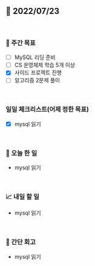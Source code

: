 ## 📅 2022/07/23

<br/>

### 🏹 주간 목표

- [ ] MySQL 리딩 준비
- [ ] CS 운영체제 학습 5개 이상
- [x] 사이드 프로젝트 진행
- [ ] 알고리즘 2문제 풀이

<br/>

### 일일 체크리스트(어제 정한 목표)

- [x] mysql 읽기

<br/>

### 💯 오늘 한 일

- mysql 읽기

<br/>

### 📈 내일 할 일

- mysql 읽기

<br/>

### 🧐 간단 회고

- mysql 읽기

